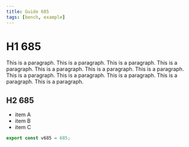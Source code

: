```yaml
---
title: Guide 685
tags: [bench, example]
---
```


# H1 685

This is a paragraph. This is a paragraph. This is a paragraph. This is a paragraph. This is a paragraph. This is a paragraph. This is a paragraph. This is a paragraph. This is a paragraph. This is a paragraph. This is a paragraph. This is a paragraph. 

## H2 685

- item A
- item B
- item C

```ts
export const v685 = 685;
```